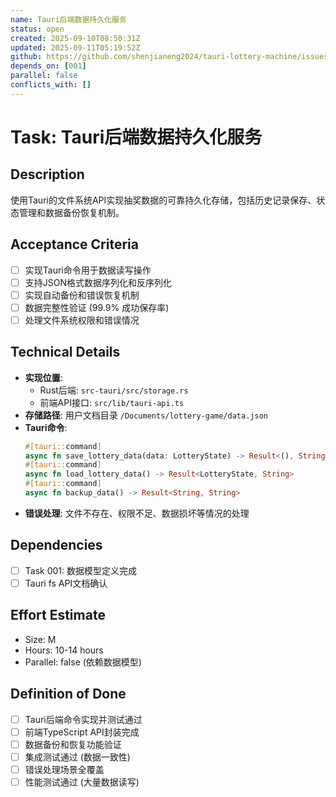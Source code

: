 ```yaml
---
name: Tauri后端数据持久化服务
status: open
created: 2025-09-10T08:50:31Z
updated: 2025-09-11T05:19:52Z
github: https://github.com/shenjianeng2024/tauri-lottery-machine/issues/3
depends_on: [001]
parallel: false
conflicts_with: []
---
```


# Task: Tauri后端数据持久化服务

## Description
使用Tauri的文件系统API实现抽奖数据的可靠持久化存储，包括历史记录保存、状态管理和数据备份恢复机制。

## Acceptance Criteria
- [ ] 实现Tauri命令用于数据读写操作
- [ ] 支持JSON格式数据序列化和反序列化
- [ ] 实现自动备份和错误恢复机制
- [ ] 数据完整性验证 (99.9% 成功保存率)
- [ ] 处理文件系统权限和错误情况

## Technical Details
- **实现位置**:
  - Rust后端: `src-tauri/src/storage.rs`
  - 前端API接口: `src/lib/tauri-api.ts`
- **存储路径**: 用户文档目录 `/Documents/lottery-game/data.json`
- **Tauri命令**:
  ```rust
  #[tauri::command]
  async fn save_lottery_data(data: LotteryState) -> Result<(), String>
  #[tauri::command] 
  async fn load_lottery_data() -> Result<LotteryState, String>
  #[tauri::command]
  async fn backup_data() -> Result<String, String>
  ```
- **错误处理**: 文件不存在、权限不足、数据损坏等情况的处理

## Dependencies
- [ ] Task 001: 数据模型定义完成
- [ ] Tauri fs API文档确认

## Effort Estimate
- Size: M
- Hours: 10-14 hours
- Parallel: false (依赖数据模型)

## Definition of Done
- [ ] Tauri后端命令实现并测试通过
- [ ] 前端TypeScript API封装完成
- [ ] 数据备份和恢复功能验证
- [ ] 集成测试通过 (数据一致性)
- [ ] 错误处理场景全覆盖
- [ ] 性能测试通过 (大量数据读写)
